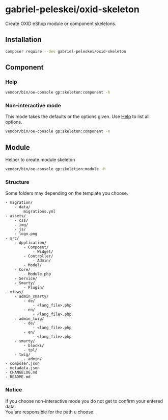 # gabriel-peleskei/oxid-skeleton

Create OXID eShop module or component skeletons.  



## Installation
```bash
composer require --dev gabriel-peleskei/oxid-skeleton
```

## Component

### Help
```bash
vendor/bin/oe-console gp:skeleton:component -h
```

### Non-interactive mode
This mode takes the defaults or the options given. Use [Help](#help) to list all options.
```bash
vendor/bin/oe-console gp:skeleton:component -n
```


## Module

Helper to create module skeleton 

```bash
vendor/bin/oe-console gp:skeletion:module -h
```

### Structure
Some folders may depending on the template you choose.

    - migration/
        - data/
            migrations.yml
    - assets/
        - css/
        - img/
        - js/
        - logo.png
    - src/
        - Application/
            - Compoent/
                - Widget/
            - Controller/
                - Admin/
            - Model/
        - Core/
            - Module.php
        - Service/
        - Smarty/
            - Plugin/
    - views/
        - admin_smarty/ 
            - de/
                - <lang_file>.php
            - en/
                - <lang_file>.php
        - admin_twig/
            - de/
                - <lang_file>.php
            - en/
                - <lang_file>.php
        - smarty/
            - blocks/
            - tpl/
        - twig/
            - admin/
    - composer.json
    - metadata.json
    - CHANGELOG.md
    - README.md

### Notice

If you choose non-interactive mode you do not get to confirm your entered data.  
You are responsible for the path u choose.
